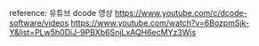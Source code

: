 reference: 유튜브 dcode 영상
https://www.youtube.com/c/dcode-software/videos
https://www.youtube.com/watch?v=6BozpmSjk-Y&list=PLw5h0DiJ-9PBXb6SnjLxAQH6ecMYz3Wjs